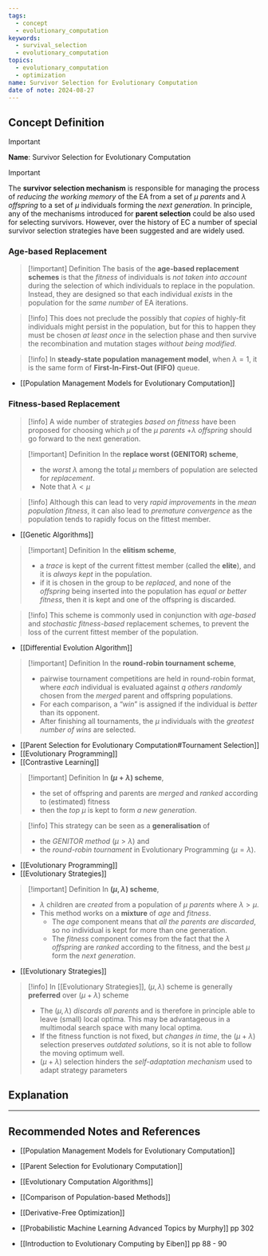 ```yaml
---
tags:
  - concept
  - evolutionary_computation
keywords:
  - survival_selection
  - evolutionary_computation
topics:
  - evolutionary_computation
  - optimization
name: Survivor Selection for Evolutionary Computation
date of note: 2024-08-27
---
```


## Concept Definition

>[!important]
>**Name**: Survivor Selection for Evolutionary Computation

>[!important] 
>The **survivor selection mechanism** is responsible for managing the process of *reducing the working memory* of the EA from a set of $\mu$ *parents* and $\lambda$ *offspring* to a set of $\mu$ individuals forming the *next generation*. In principle, any of the mechanisms introduced for **parent selection** could be also used for selecting survivors. However, over the history of EC a number of special survivor selection strategies have been suggested and are widely used.

### Age-based Replacement

>[!important] Definition
>The basis of the **age-based replacement schemes** is that the *fitness* of individuals is *not taken into account* during the selection of which individuals to replace in the population. Instead, they are designed so that each individual *exists* in the population for the *same number* of EA iterations.

>[!info]
>This does not preclude the possibly that *copies* of highly-fit individuals might persist in the population, but for this to happen they must be chosen *at least once* in the selection phase and then survive the recombination and mutation stages *without being modified*.

>[!info]
>In **steady-state population management model**, when $\lambda=1$, it is the same form of **First-In-First-Out (FIFO)** queue.

 - [[Population Management Models for Evolutionary Computation]]

### Fitness-based Replacement

>[!info]
>A wide number of strategies *based on fitness* have been proposed for choosing which $\mu$ of the $\mu$ *parents* $+ \lambda$ *offspring* should go forward to the next generation.


>[!important] Definition
>In the **replace worst (GENITOR) scheme**, 
>- the *worst* $\lambda$ among the total $\mu$ members of population  are selected for *replacement*.
>- Note that $\lambda < \mu$

>[!info]
>Although this can lead to very *rapid improvements* in the *mean population fitness*, it can also lead to *premature convergence* as the population tends to rapidly focus on the fittest member.

- [[Genetic Algorithms]]

>[!important] Definition
>In the **elitism scheme**,
>- a *trace* is kept of the current fittest member (called the **elite**), and it is *always kept* in the population.
>- if it is chosen in the group to be *replaced*, and none of the *offspring* being inserted into the population has *equal or better fitness*, then it is kept and one of the offspring is discarded.

>[!info]
>This scheme is commonly used in conjunction with *age-based* and *stochastic fitness-based* replacement schemes, to prevent the loss of the current fittest member of the population.

- [[Differential Evolution Algorithm]]


>[!important] Definition
>In the **round-robin tournament scheme**,
>- pairwise tournament competitions are held in round-robin format, where *each* individual is evaluated against *$q$ others randomly* chosen from the *merged* parent and offspring populations.
>- For each comparison, a “*win*” is assigned if the individual is *better* than its opponent. 
>- After finishing all tournaments, the $\mu$ individuals with the *greatest number of wins* are selected.

- [[Parent Selection for Evolutionary Computation#Tournament Selection]]
- [[Evolutionary Programming]]
- [[Contrastive Learning]]


>[!important] Definition
>In **$(\mu +\lambda)$ scheme**,  
>- the set of offspring and parents are *merged* and *ranked* according to (estimated) fitness
>- then the *top* $\mu$ is kept to form *a new generation*.

>[!info]
>This strategy can be seen as a **generalisation** of 
>- the *GENITOR method* $(\mu > \lambda)$ and
>- the *round-robin tournament* in Evolutionary Programming $(\mu = \lambda)$.  

- [[Evolutionary Programming]]
- [[Evolutionary Strategies]]

>[!important] Definition
>In **$(\mu ,\lambda)$ scheme**,  
>- $\lambda$ children are *created* from a population of $\mu$ *parents* where  $\lambda > \mu$.
>- This method works on a **mixture** of *age* and *fitness*.
>	- The *age* component means that *all the parents are discarded*, so no individual is kept for more than one generation.
>	- The *fitness* component comes from the fact that the $\lambda$ *offspring* are *ranked* according to the fitness, and the best $\mu$ form the *next generation*.

- [[Evolutionary Strategies]]

>[!info]
>In [[Evolutionary Strategies]], $(\mu ,\lambda)$ scheme is generally **preferred** over $(\mu +\lambda)$ scheme
>- The $(\mu ,\lambda)$  *discards all parents* and is therefore in principle able to leave (small) local optima. This may be advantageous in a multimodal search space with many local optima.
>- If the fitness function is not fixed, but *changes in time*, the $(\mu +\lambda)$ selection preserves *outdated solutions*, so it is not able to follow the moving optimum well.
>- $(\mu +\lambda)$ selection hinders the *self-adaptation mechanism* used to adapt strategy parameters





## Explanation





-----------
##  Recommended Notes and References


- [[Population Management Models for Evolutionary Computation]]
- [[Parent Selection for Evolutionary Computation]]
- [[Evolutionary Computation Algorithms]]
- [[Comparison of Population-based Methods]]
- [[Derivative-Free Optimization]]


- [[Probabilistic Machine Learning Advanced Topics by Murphy]] pp 302
- [[Introduction to Evolutionary Computing by Eiben]] pp 88 - 90